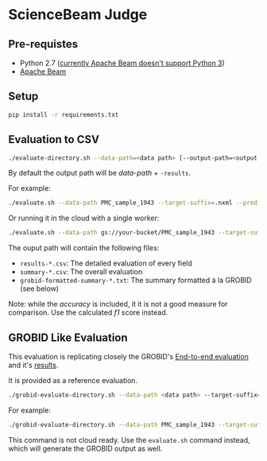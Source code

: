 # ScienceBeam Judge

## Pre-requistes

- Python 2.7 ([currently Apache Beam doesn't support Python 3](https://issues.apache.org/jira/browse/BEAM-1373))
- [Apache Beam](https://beam.apache.org/get-started/quickstart-py/)

## Setup

```bash
pip install -r requirements.txt
```

## Evaluation to CSV

```bash
./evaluate-directory.sh --data-path=<data path> [--output-path=<output path] [--target-suffix=<file suffix>] [--prediction-suffix=<file suffix>] [--cloud] [--num_workers=<number of workers>]
```

By default the output path will be _data-path_ + `-results`.

For example:

```bash
./evaluate.sh --data-path PMC_sample_1943 --target-suffix=.nxml --prediction-suffix=.tei-header.xml
```

Or running it in the cloud with a single worker:

```bash
./evaluate.sh --data-path gs://your-bucket/PMC_sample_1943 --target-suffix=.nxml --prediction-suffix=.tei-header.xml --cloud --num_workers=1
```

The ouput path will contain the following files:

- `results-*.csv`: The detailed evaluation of every field
- `summary-*.csv`: The overall evaluation
- `grobid-formatted-summary-*.txt`: The summary formatted à la GROBID (see below)

Note: while the _accuracy_ is included, it it is not a good measure for comparison. Use the calculated _f1_ score instead.

## GROBID Like Evaluation

This evaluation is replicating closely the GROBID's [End-to-end evaluation](http://grobid.readthedocs.io/en/latest/End-to-end-evaluation/) and it's [results](https://github.com/kermitt2/grobid/tree/master/grobid-trainer/doc).

It is provided as a reference evaluation.

```bash
./grobid-evaluate-directory.sh --data-path <data path> --target-suffix=<file suffix> --prediction-suffix=<file suffix>
```

For example:

```bash
./grobid-evaluate-directory.sh --data-path PMC_sample_1943 --target-suffix=.nxml --prediction-suffix=.tei-header.xml
```

This command is not cloud ready. Use the `evaluate.sh` command instead, which will generate the GROBID output as well.
